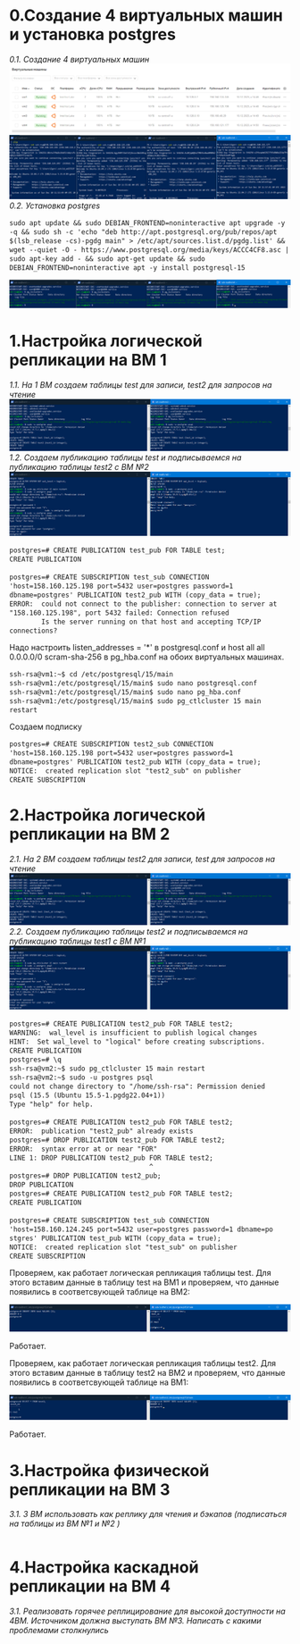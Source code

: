 # 0.Создание 4 виртуальных машин и установка postgres
*0.1. Создание 4 виртуальных машин*
![Иллюстрация к проекту](https://github.com/sadbytrue/egor_sizov_pg_advanced/blob/main/Screenshot_33.png)
![Иллюстрация к проекту](https://github.com/sadbytrue/egor_sizov_pg_advanced/blob/main/Screenshot_34.png)
*0.2. Установка postgres*
```
sudo apt update && sudo DEBIAN_FRONTEND=noninteractive apt upgrade -y -q && sudo sh -c 'echo "deb http://apt.postgresql.org/pub/repos/apt $(lsb_release -cs)-pgdg main" > /etc/apt/sources.list.d/pgdg.list' && wget --quiet -O - https://www.postgresql.org/media/keys/ACCC4CF8.asc | sudo apt-key add - && sudo apt-get update && sudo DEBIAN_FRONTEND=noninteractive apt -y install postgresql-15
```
![Иллюстрация к проекту](https://github.com/sadbytrue/egor_sizov_pg_advanced/blob/main/Screenshot_35.png)
# 1.Настройка логической репликации на ВМ 1
*1.1. На 1 ВМ создаем таблицы test для записи, test2 для запросов на чтение*
![Иллюстрация к проекту](https://github.com/sadbytrue/egor_sizov_pg_advanced/blob/main/Screenshot_36.png)
*1.2. Создаем публикацию таблицы test и подписываемся на публикацию таблицы test2 с ВМ №2*
![Иллюстрация к проекту](https://github.com/sadbytrue/egor_sizov_pg_advanced/blob/main/Screenshot_37.png)
```
postgres=# CREATE PUBLICATION test_pub FOR TABLE test;
CREATE PUBLICATION

postgres=# CREATE SUBSCRIPTION test_sub CONNECTION 'host=158.160.125.198 port=5432 user=postgres password=1 dbname=postgres' PUBLICATION test2_pub WITH (copy_data = true);
ERROR:  could not connect to the publisher: connection to server at "158.160.125.198", port 5432 failed: Connection refused
        Is the server running on that host and accepting TCP/IP connections?
```

Надо настроить listen_addresses = '*' в postgresql.conf и host  all  all 0.0.0.0/0 scram-sha-256 в pg_hba.conf на обоих виртуальных машинах.

```
ssh-rsa@vm1:~$ cd /etc/postgresql/15/main
ssh-rsa@vm1:/etc/postgresql/15/main$ sudo nano postgresql.conf
ssh-rsa@vm1:/etc/postgresql/15/main$ sudo nano pg_hba.conf
ssh-rsa@vm1:/etc/postgresql/15/main$ sudo pg_ctlcluster 15 main restart
```

Создаем подписку

```
postgres=# CREATE SUBSCRIPTION test2_sub CONNECTION 'host=158.160.125.198 port=5432 user=postgres password=1 dbname=postgres' PUBLICATION test2_pub WITH (copy_data = true);
NOTICE:  created replication slot "test2_sub" on publisher
CREATE SUBSCRIPTION
```
# 2.Настройка логической репликации на ВМ 2
*2.1. На 2 ВМ создаем таблицы test2 для записи, test для запросов на чтение*
![Иллюстрация к проекту](https://github.com/sadbytrue/egor_sizov_pg_advanced/blob/main/Screenshot_36.png)
*2.2. Создаем публикацию таблицы test2 и подписываемся на публикацию таблицы test1 с ВМ №1*
![Иллюстрация к проекту](https://github.com/sadbytrue/egor_sizov_pg_advanced/blob/main/Screenshot_37.png)
```
postgres=# CREATE PUBLICATION test2_pub FOR TABLE test2;
WARNING:  wal_level is insufficient to publish logical changes
HINT:  Set wal_level to "logical" before creating subscriptions.
CREATE PUBLICATION
postgres=# \q
ssh-rsa@vm2:~$ sudo pg_ctlcluster 15 main restart
ssh-rsa@vm2:~$ sudo -u postgres psql
could not change directory to "/home/ssh-rsa": Permission denied
psql (15.5 (Ubuntu 15.5-1.pgdg22.04+1))
Type "help" for help.

postgres=# CREATE PUBLICATION test2_pub FOR TABLE test2;
ERROR:  publication "test2_pub" already exists
postgres=# DROP PUBLICATION test2_pub FOR TABLE test2;
ERROR:  syntax error at or near "FOR"
LINE 1: DROP PUBLICATION test2_pub FOR TABLE test2;
                                   ^
postgres=# DROP PUBLICATION test2_pub;
DROP PUBLICATION
postgres=# CREATE PUBLICATION test2_pub FOR TABLE test2;
CREATE PUBLICATION

postgres=# CREATE SUBSCRIPTION test_sub CONNECTION 'host=158.160.124.245 port=5432 user=postgres password=1 dbname=po
stgres' PUBLICATION test_pub WITH (copy_data = true);
NOTICE:  created replication slot "test_sub" on publisher
CREATE SUBSCRIPTION
```

Проверяем, как работает логическая репликация таблицы test. Для этого вставим данные в таблицу test на ВМ1 и проверяем, что данные появились в соответсвующей таблице на ВМ2:

![Иллюстрация к проекту](https://github.com/sadbytrue/egor_sizov_pg_advanced/blob/main/Screenshot_38.png)

Работает.

Проверяем, как работает логическая репликация таблицы test2. Для этого вставим данные в таблицу test2 на ВМ2 и проверяем, что данные появились в соответсвующей таблице на ВМ1:

![Иллюстрация к проекту](https://github.com/sadbytrue/egor_sizov_pg_advanced/blob/main/Screenshot_39.png)

Работает.

# 3.Настройка физической репликации на ВМ 3
*3.1. 3 ВМ использовать как реплику для чтения и бэкапов (подписаться на таблицы из ВМ №1 и №2 )*
```

```
# 4.Настройка каскадной репликации на ВМ 4
*3.1. Реализовать горячее реплицирование для высокой доступности на 4ВМ. Источником должна выступать ВМ №3. Написать с какими проблемами столкнулись*
```

```

